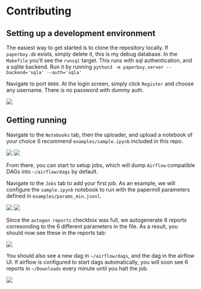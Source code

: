 
# Contributing

## Setting up a development environment
The easiest way to get started is to clone the repository locally. If `paperboy.db` exists, simply delete it, this is my debug database. In the `Makefile` you'll see the `runsql` target. This runs with sql authentication, and a sqlite backend. Run it by running `python3 -m paperboy.server --backend='sqla' --auth='sqla'`

Navigate to port `8080`. At the login screen, simply click `Register` and choose any username. There is no password with dummy auth.

![](https://raw.githubusercontent.com/timkpaine/paperboy/master/docs/img/contributing1.png)

## Getting running
Navigate to the `Notebooks` tab, then the uploader, and upload a notebook of your choice (I recommend `examples/sample.ipynb` included in this repo.

![](https://raw.githubusercontent.com/timkpaine/paperboy/master/docs/img/contributing2.png)
![](https://raw.githubusercontent.com/timkpaine/paperboy/master/docs/img/contributing3.gif)

From there, you can start to setup jobs, which will dump `Airflow` compatible DAGs into `~/airflow/dags` by default.

Navigate to the `Jobs` tab to add your first job. As an example, we will configure the `sample.ipynb` notebook to run with the papermill parameters defined in `examples/params_min.jsonl`.

![](https://raw.githubusercontent.com/timkpaine/paperboy/master/docs/img/contributing4.png)
![](https://raw.githubusercontent.com/timkpaine/paperboy/master/docs/img/contributing5.gif)


Since the `autogen reports` checkbox was full, we autogenerate 6 reports corresonding to the 6 different parameters in the file. As a result, you should now see these in the reports tab:

![](https://raw.githubusercontent.com/timkpaine/paperboy/master/docs/img/contributing6.png)

You should also see a new dag in `~/airflow/dags`, and the dag in the airflow UI. If airflow is configured to start dags automatically, you will soon see 6 reports in `~/Downloads` every minute until you halt the job. 

![](https://raw.githubusercontent.com/timkpaine/paperboy/master/docs/img/dag.png)
